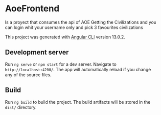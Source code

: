 # AoeFrontend
Is a proyect that consumes the api of AOE 
Getting the Civilizations and you can login whit your username only and pick 3 favourites civilizations

This project was generated with [Angular CLI](https://github.com/angular/angular-cli) version 13.0.2.

## Development server

Run `ng serve` or `npm start` for a dev server. Navigate to `http://localhost:4200/`. The app will automatically reload if you change any of the source files.


## Build

Run `ng build` to build the project. The build artifacts will be stored in the `dist/` directory.

